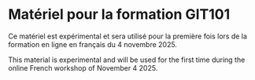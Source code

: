 # Matériel pour la formation GIT101

Ce matériel est expérimental et sera utilisé pour la première fois lors de la
formation en ligne en français du 4 novembre 2025.

This material is experimental and will be used for the first time during the
online French workshop of November 4 2025.
